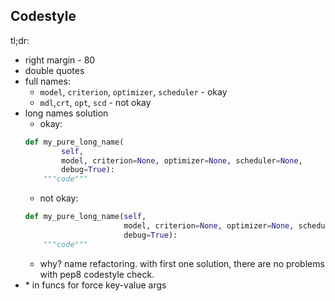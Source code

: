 ## Codestyle

tl;dr:
- right margin - 80
- double quotes
- full names: 
    - `model`, `criterion`, `optimizer`, `scheduler` - okay 
    - `mdl`,`crt`, `opt`, `scd` - not okay
- long names solution
    - okay:
    ```python
    def my_pure_long_name(
            self,
            model, criterion=None, optimizer=None, scheduler=None,
            debug=True):
        """code"""
    ```
    - not okay:
    ```python
    def my_pure_long_name(self,
                          model, criterion=None, optimizer=None, scheduler=None,
                          debug=True):
        """code"""
    ```
    - why? name refactoring. with first one solution, 
            there are no problems with pep8 codestyle check.
- \* in funcs for force key-value args
